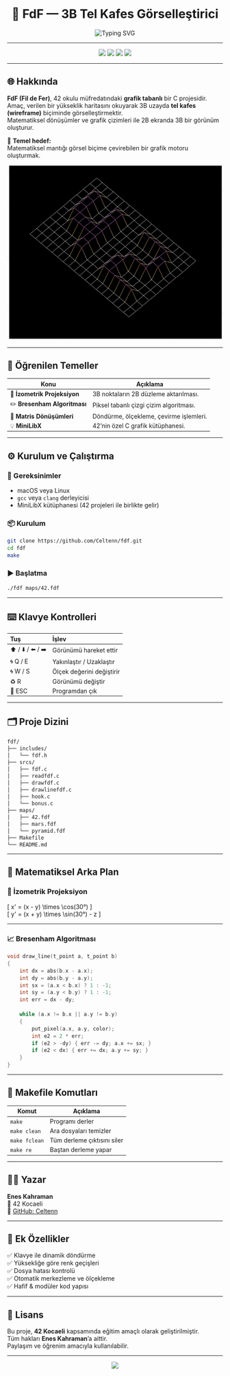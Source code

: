 <h1 align="center">🧩 FdF — 3B Tel Kafes Görselleştirici</h1>

<p align="center">
  <img src="https://readme-typing-svg.herokuapp.com?font=Fira+Code&size=30&pause=1000&color=00C2FF&center=true&vCenter=true&width=600&lines=🧩+FdF+(Fil+de+Fer);3B+Tel+Kafes+Görselleştirici;C+ile+Grafik+Programlama;42+Kocaeli+Projesi" alt="Typing SVG" />
</p>

---

<p align="center">
  <img src="https://img.shields.io/badge/Dil-C-blue?style=for-the-badge" />
  <img src="https://img.shields.io/badge/Okul-42_Kocaeli-green?style=for-the-badge" />
  <img src="https://img.shields.io/badge/Proje-FdF-lightgrey?style=for-the-badge" />
  <img src="https://img.shields.io/badge/Durum-Tamamlandı-success?style=for-the-badge" />
</p>

---

## 🌐 Hakkında

**FdF (Fil de Fer)**, 42 okulu müfredatındaki **grafik tabanlı** bir C projesidir.  
Amaç, verilen bir yükseklik haritasını okuyarak 3B uzayda **tel kafes (wireframe)** biçiminde görselleştirmektir.  
Matematiksel dönüşümler ve grafik çizimleri ile 2B ekranda 3B bir görünüm oluşturur.

🧭 **Temel hedef:**  
Matematiksel mantığı görsel biçime çevirebilen bir grafik motoru oluşturmak.

<p align="center">
  <img src="https://raw.githubusercontent.com/Celtenn/fdf/main/assets/ehehe.png" width="550" alt="FdF Preview">
</p>

---

## 🧠 Öğrenilen Temeller

| Konu | Açıklama |
|------|-----------|
| 🧮 **İzometrik Projeksiyon** | 3B noktaların 2B düzleme aktarılması. |
| ✏️ **Bresenham Algoritması** | Piksel tabanlı çizgi çizim algoritması. |
| 🔄 **Matris Dönüşümleri** | Döndürme, ölçekleme, çevirme işlemleri. |
| 💡 **MiniLibX** | 42’nin özel C grafik kütüphanesi. |

---

## ⚙️ Kurulum ve Çalıştırma

### 🔧 Gereksinimler
- macOS veya Linux  
- `gcc` veya `clang` derleyicisi  
- MiniLibX kütüphanesi (42 projeleri ile birlikte gelir)

### 📦 Kurulum

```bash
git clone https://github.com/Celtenn/fdf.git
cd fdf
make
```

### ▶️ Başlatma

```bash
./fdf maps/42.fdf
```

---

## ⌨️ Klavye Kontrolleri

| Tuş | İşlev |
|:----|:------|
| ⬆️ / ⬇️ / ⬅️ / ➡️ | Görünümü hareket ettir |
| 🌀 Q / E  | Yakınlaştır / Uzaklaştır |
| 🌀 W / S | Ölçek değerini değiştirir |
| ♻️ R | Görünümü değiştir |
| 🚪 ESC | Programdan çık |

---

## 🗂️ Proje Dizini

```
fdf/
├── includes/
│   └── fdf.h
├── srcs/
│   ├── fdf.c
│   ├── readfdf.c
│   ├── drawfdf.c
│   ├── drawlinefdf.c
│   ├── hook.c
│   └── bonus.c
├── maps/
│   ├── 42.fdf
│   ├── mars.fdf
│   └── pyramid.fdf
├── Makefile
└── README.md
```

---

## 🧮 Matematiksel Arka Plan

### 🎲 İzometrik Projeksiyon

\[
x' = (x - y) \times \cos(30°)
\]  
\[
y' = (x + y) \times \sin(30°) - z
\]

---

### 📈 Bresenham Algoritması

```c
void draw_line(t_point a, t_point b)
{
    int dx = abs(b.x - a.x);
    int dy = abs(b.y - a.y);
    int sx = (a.x < b.x) ? 1 : -1;
    int sy = (a.y < b.y) ? 1 : -1;
    int err = dx - dy;

    while (a.x != b.x || a.y != b.y)
    {
        put_pixel(a.x, a.y, color);
        int e2 = 2 * err;
        if (e2 > -dy) { err -= dy; a.x += sx; }
        if (e2 < dx) { err += dx; a.y += sy; }
    }
}
```

---

## 🧰 Makefile Komutları

| Komut | Açıklama |
|--------|-----------|
| `make` | Programı derler |
| `make clean` | Ara dosyaları temizler |
| `make fclean` | Tüm derleme çıktısını siler |
| `make re` | Baştan derleme yapar |

---

## 🧑‍💻 Yazar

**Enes Kahraman**  
📍 42 Kocaeli  
🔗 [GitHub: Celtenn](https://github.com/Celtenn)

---

## 🏁 Ek Özellikler

✅ Klavye ile dinamik döndürme  
✅ Yüksekliğe göre renk geçişleri  
✅ Dosya hatası kontrolü  
✅ Otomatik merkezleme ve ölçekleme  
✅ Hafif & modüler kod yapısı  

---

## 🧾 Lisans

Bu proje, **42 Kocaeli** kapsamında eğitim amaçlı olarak geliştirilmiştir.  
Tüm hakları **Enes Kahraman**’a aittir.  
Paylaşım ve öğrenim amacıyla kullanılabilir.

---

<p align="center">
  <img src="https://capsule-render.vercel.app/api?type=waving&color=00C2FF&height=100&section=footer&text=⭐%20Bir%20yıldız%20bırak%20ve%20destekle!%20⭐&fontSize=20&fontColor=ffffff" />
</p>
